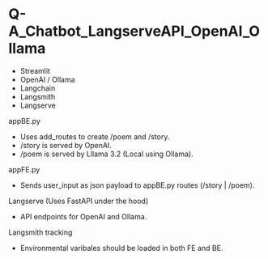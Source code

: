 # Q-A_Chatbot_LangserveAPI_OpenAI_Ollama

- Streamlit
- OpenAI / Ollama
- Langchain
- Langsmith
- Langserve

appBE.py
- Uses add_routes to create /poem and /story.
- /story is served by OpenAI.
- /poem is served by Lllama 3.2 (Local using Ollama).

appFE.py
- Sends user_input as json payload to appBE.py routes (/story | /poem).

Langserve (Uses FastAPI under the hood)
- API endpoints for OpenAI and Ollama.

Langsmith tracking
- Environmental varibales should be loaded in both FE and BE.